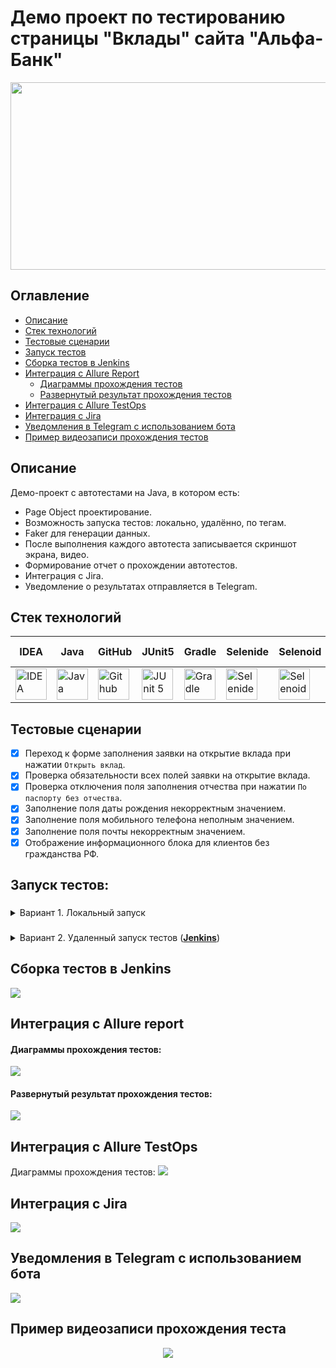 <h1>Демо проект по тестированию страницы "Вклады" сайта "Альфа-Банк"</h1>


<p align="center">
<img src="images/logo/alfabank-logo.png" width="751" height="300" >
</p>

## Оглавление
+ [Описание](#Описание)
+ [Стек технологий](#Стек-технологий)
+ [Тестовые сценарии](#Тестовые-сценарии)
+ [Запуск тестов](#Запуск-тестов)
+ [Cборка тестов в Jenkins](#Cборка-тестов-в-Jenkins)
+ [Интеграция с Allure Report](#интеграция-с-allure-report)
    + [Диаграммы прохождения тестов](#Диаграммы-прохождения-тестов)
    + [Развернутый результат прохождения тестов](#Развернутый-результат-прохождения-тестов)
+ [Интеграция с Allure TestOps](#Интеграция-с-Allure-TestOps)
+ [Интеграция с Jira](#Интеграция-с-Jira)
+ [Уведомления в Telegram с использованием бота](#Уведомления-в-Telegram-с-использованием-бота)
+ [Пример видеозаписи прохождения тестов](#Пример-видеозаписи-прохождения-теста)

## Описание
Демо-проект с автотестами на Java, в котором есть:
- Page Object проектирование.
- Возможность запуска тестов: локально, удалённо, по тегам. 
- Faker для генерации данных.
- После выполнения каждого автотеста записывается скриншот экрана, видео.
- Формирование отчет о прохождении автотестов.
- Интеграция с Jira.
- Уведомление о результатах отправляется в Telegram.

## Стек технологий
| IDEA | Java | GitHub | JUnit5 | Gradle | Selenide | Selenoid | Allure | Jenkins | Allure TO| Jira |
| ------ | ------ | ------ | ------ | ------ | ------ | ------ | ------ | ------ | ------ | ------ |
| <a href="https://www.jetbrains.com/idea/"><img src="images/logo/Idea.svg" width="50" height="50"  alt="IDEA" title="vs IDEA"/></a> | <a href="https://www.java.com/"><img src="images/logo/Java.svg" width="50" height="50"  alt="Java" title="vs Java"/></a> | <a href="https://github.com/"><img src="images/logo/GitHub.svg" width="50" height="50"  alt="Github" title="vs Github"/></a> | <a href="https://junit.org/junit5/"><img src="images/logo/Junit5.svg" width="50" height="50"  alt="JUnit 5" title="vs JUnit 5"/></a> | <a href="https://gradle.org/"><img src="images/logo/Gradle.svg" width="50" height="50"  alt="Gradle" title="vs Gradle"/></a> | <a href="https://selenide.org/"><img src="images/logo/Selenide.svg" width="50" height="50" alt="Selenide" title="vs Selenide"/></a>| <a href="https://aerokube.com/selenoid/"><img src="images/logo/Selenoid.svg" width="50" height="50"  alt="Selenoid" title="vs Selenoid"/></a> | <a href="https://github.com/allure-framework/allure2"><img src="images/logo/Allure.svg" width="50" height="50"  alt="Allure" title="vs Allure"/></a> | <a href="https://www.jenkins.io/"><img src="images/logo/Jenkins.svg" width="50" height="50"  alt="Jenkins" title="vs Jenkins"/></a> | <a href="https://docs.qameta.io/allure-testops/"><img width="50" height="50"  alt="AllureTestOps" src="images/logo/Allure_TO.svg" title="vs AllureTestOps"></a> | <a href="https://www.atlassian.com/ru/software/jira"><img width="50" height="50"  alt="Jira" src="images/logo/Jira.svg" title="vs Jira"></a>

## Тестовые сценарии
- [x] Переход к форме заполнения заявки на открытие вклада при нажатии `Открыть вклад`.
- [x] Проверка обязательности всех полей заявки на открытие вклада.
- [x] Проверка отключения поля заполнения отчества при нажатии `По паспорту без отчества`.
- [x] Заполнение поля даты рождения некорректным значением.
- [x] Заполнение поля мобильного телефона неполным значением.
- [x] Заполнение поля почты некорректным значением.
- [x] Отображение информационного блока для клиентов без гражданства РФ.

## Запуск тестов:
### 
<details>
   <summary>Вариант 1. Локальный запуск</summary>
   
1. Клонировать проект и открыть в IntelliJ IDEA
2. Запустить тесты из терминала командой:
```
gradle clean regress_tests
```
3. Выполнить запрос на формирование отчета:
```
gradle allureReport
```
4. Открыть отчет в браузере:
```
gradle allureServe
```
</details>

### 
<details>
   <summary>Вариант 2. Удаленный запуск тестов (<b><a target="_blank" href="https://jenkins.autotests.cloud/job/demo-alfabank-tests/3/allure/">Jenkins</a></b>)</summary>

```
gradle clean regress_tests
```
| Параметры, которые можно добавить | Расшифровка | Значение по умолчанию |
|----------|----------|----------|
| -DbrowserName=${BROWSER}| chrome   | chrome   |
| -DbrowserVersion=${BROWSER_VERSION} | Номер версии браузера   | 100   |
| -DbrowserSize=${BROWSER_SIZE}| Разрешение экрана браузера   | 1920x1080   |
| -DremoteUrl=${REMOTE_URL}| адрес удаленного сервера, на котором будут запускаться тесты   | прописан в Jenkins   |
</details>

## Cборка тестов в Jenkins
<img src="images/screenshots/jenkins-project.png">

## Интеграция с Allure report
#### Диаграммы прохождения тестов:
<img src="images/screenshots/allure-main-report.png">

#### Развернутый результат прохождения тестов:
<img src="images/screenshots/allure-suites.png">


## Интеграция с Allure TestOps
Диаграммы прохождения тестов:
<img src="images/screenshots/allure-testops-dashboards.png">

## Интеграция с Jira
<img src="images/screenshots/jira-integration.png">

## Уведомления в Telegram с использованием бота
<img src="images/screenshots/telegram-notification.png">


## Пример видеозаписи прохождения теста
<p align="center">
  <img src="images/video/videoWeb.gif">
</p>
